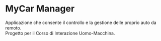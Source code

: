 # MyCar Manager
Applicazione che consente il controllo e la gestione delle proprio auto da remoto.</br>
Progetto per il Corso di Interazione Uomo-Macchina.</br>
